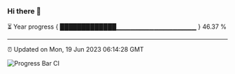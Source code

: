 ### Hi there 👋

⏳ Year progress { █████████████▁▁▁▁▁▁▁▁▁▁▁▁▁▁▁▁▁ } 46.37 %

---

⏰ Updated on Mon, 19 Jun 2023 06:14:28 GMT

![Progress Bar CI](https://github.com/liununu/liununu/workflows/Progress%20Bar%20CI/badge.svg)
